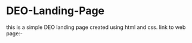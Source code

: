 # DEO-Landing-Page
this is a simple DEO landing page created using html and css.
link to web page:-
